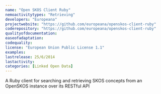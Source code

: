 ```yaml
---
name: "Open SKOS Client Ruby"
nemoactivitytypes: "Retrieving"
developers: "Europeana"
projectwebsite: "https://github.com/europeana/openskos-client-ruby"
coderepository: "https://github.com/europeana/openskos-client-ruby"
qualityofdocumentation: 
easeofadaptation: 
codequality: 
license: "European Union Public License 1.1"
examples: 
lastrelease: 25/6/2014
lastactivity: 
categories: [Linked Open Data]
---
```

A Ruby client for searching and retrieving SKOS concepts from an OpenSKOS instance over its RESTful API
